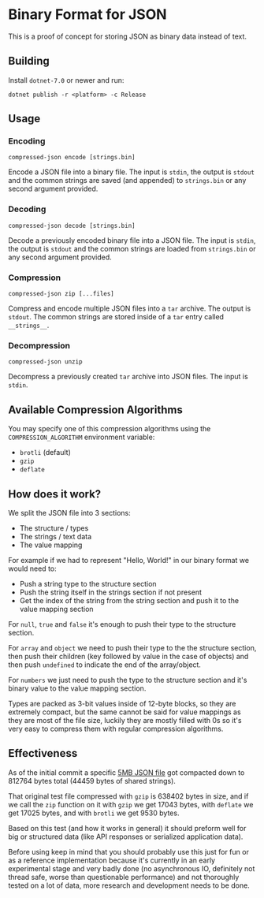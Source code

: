 # Binary Format for JSON

This is a proof of concept for storing JSON as binary data instead of text.

## Building

Install `dotnet-7.0` or newer and run:

```
dotnet publish -r <platform> -c Release
```

## Usage

### Encoding

```
compressed-json encode [strings.bin]
```

Encode a JSON file into a binary file. The input is `stdin`, the output is `stdout` and the common strings are saved (and appended) to `strings.bin` or any second argument provided.

### Decoding

```
compressed-json decode [strings.bin]
```

Decode a previously encoded binary file into a JSON file. The input is `stdin`, the output is `stdout` and the common strings are loaded from `strings.bin` or any second argument provided.

### Compression

```
compressed-json zip [...files]
```

Compress and encode multiple JSON files into a `tar` archive.
The output is `stdout`. The common strings are stored inside of a `tar` entry called `__strings__`.

### Decompression

```
compressed-json unzip
```

Decompress a previously created `tar` archive into JSON files.
The input is `stdin`.

## Available Compression Algorithms

You may specify one of this compression algorithms using the `COMPRESSION_ALGORITHM` environment variable:

- `brotli` (default)
- `gzip`
- `deflate`

## How does it work?

We split the JSON file into 3 sections:

- The structure / types
- The strings / text data
- The value mapping

For example if we had to represent "Hello, World!" in our binary format we would need to:

- Push a string type to the structure section
- Push the string itself in the strings section if not present
- Get the index of the string from the string section and push it to the value mapping section

For `null`, `true` and `false` it's enough to push their type to the structure section.

For `array` and `object` we need to push their type to the the structure section, then push their children (key followed by value in the case of objects) and then push `undefined` to indicate the end of the array/object.

For `numbers` we just need to push the type to the structure section and it's binary value to the value mapping section.

Types are packed as 3-bit values inside of 12-byte blocks, so they are extremely compact, but the same cannot be said for value mappings as they are most of the file size, luckily they are mostly filled with 0s so it's very easy to compress them with regular compression algorithms.

## Effectiveness

As of the initial commit a specific [5MB JSON file](https://microsoftedge.github.io/Demos/json-dummy-data/5MB-min.json) got compacted down to 812764 bytes total (44459 bytes of shared strings).

That original test file compressed with `gzip` is 638402 bytes in size, and if we call the `zip` function on it with `gzip` we get 17043 bytes, with `deflate` we get 17025 bytes, and with `brotli` we get 9530 bytes.

Based on this test (and how it works in general) it should preform well for big or structured data (like API responses or serialized application data).

Before using keep in mind that you should probably use this just for fun or as a reference implementation because it's currently in an early experimental stage and very badly done (no asynchronous IO, definitely not thread safe, worse than questionable performance) and not thoroughly tested on a lot of data, more research and development needs to be done.
